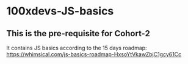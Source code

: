 # 100xdevs-JS-basics

## This is the pre-requisite for Cohort-2
It contains JS basics according to the 15 days roadmap: https://whimsical.com/js-basics-roadmap-HxsoYtVkawZbjC1gcy61Cc
